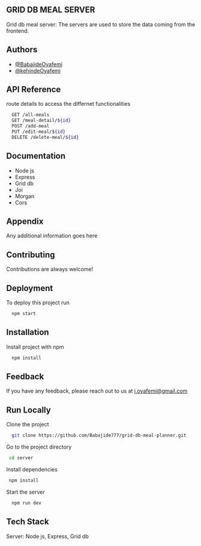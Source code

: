 ## GRID DB MEAL SERVER

Grid db meal server: The servers are used to store the data coming from the frontend.

## Authors

- [@BabajideOyafemi](https://github.com/Babajide777)
- [@kehindeOyafemi](https://github.com/kennyoyaf)

## API Reference

route details to access the differnet functionalities

```bash
  GET /all-meals
  GET /meal-detail/${id}
  POST /add-meal
  PUT /edit-meal/${id}
  DELETE /delete-meal/${id}
```

## Documentation

- Node js
- Express
- Grid db
- Joi
- Morgan
- Cors

## Appendix

Any additional information goes here

## Contributing

Contributions are always welcome!

## Deployment

To deploy this project run

```bash
  npm start
```

## Installation

Install project with npm

```bash
  npm install
```

## Feedback

If you have any feedback, please reach out to us at j.oyafemi@gmail.com

## Run Locally

Clone the project

```bash
  git clone https://github.com/Babajide777/grid-db-meal-planner.git
```

Go to the project directory

```bash
 cd server
```

Install dependencies

```bash
 npm install
```

Start the server

```bash
  npm run dev
```

## Tech Stack

Server: Node js, Express, Grid db
